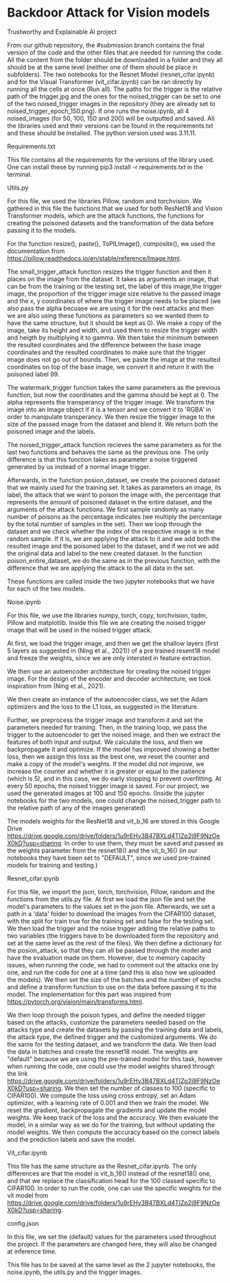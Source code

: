 # Backdoor Attack for Vision models 
Trustworthy and Explainable AI project



From our github repository, the #submission branch contains the final version of the code and the other files that are needed for running the code. 
All the content from the folder should be downloaded in a folder and they all should be at the same level (neither one of them should be place in subfolders). The two notebooks for the Resnet Model (resnet_cifar.ipynb) and for the Visual Transformer (vit_cifar.ipynb) can be ran directly by running all the cells at once (Run all). The paths for the trigger is the relative path of the trigger.jpg and the ones for the noised_trigger can be set to one of the two noised_trigger images in the repository (they are already set to noised_trigger_epoch_150.png). If one runs the noise.ipynb, all 4 noised_images (for 50, 100, 150 and 200) will be outputted and saved. 
All the libraries used and their versions can be found in the requirements.txt and these should be installed. The python version used was 3.11.11. 


Requirements.txt

This file contains all the requirements for the versions of the library used. One can install these by running pip3 install -r requirements.txt in the terminal. 


Utils.py


For this file, we used the libraries Pillow, random and torchvision. We gathered in this file the functions that we used for both ResNet18 and Vision Transformer models, which are the attack functions, the functions for creating the poisoned datasets and the transformation of the data before passing it to the models. 

For the function resize(), paste(), ToPILImage(), composite(), we used the documentation from https://pillow.readthedocs.io/en/stable/reference/Image.html. 


The small_trigger_attack function resizes the trigger function and then it places on the image from the dataset. It takes as arguments an image, that can be from the training or the testing set, the label of this image,the trigger image, the proportion of the trigger image size relative to the passed image and the x, y coordinates of where the trigger image needs to be placed (we also pass the alpha becuase we are using it for the next attacks and then we are also using these functions as parameters so we wanted them to have the same structure, but it should be kept as 0). We make a copy of the image, take its height and width, and used them to resize the trigger width and heigth by multiplying it to gamma. We then take the minimum between the resulted coordinates and the difference between the base image coordinates and the resulted coordinates to make sure that the trigger image does not go out of bounds. Then, we paste the image at the resulted coordinates on top of the base image, we convert it and return it with the poisoned label 99. 

The watermark_trigger function takes the same parameters as the previous function, but now the coordinates and the gamma should be kept at 0. The alpha represents the transperancy of the trigger image. We transform the image into an Image object if it is a tensor and we convert it to 'RGBA' in order to manipulate transperancy. We then resize the trigger image to the size of the passed image from the dataset and blend it. We return both the poisoned image and the labels. 

The noised_trigger_attack function recieves the same parameters as for the last two functions and behaves the same as the previous one. The only difference is that this function takes as parameter a noise tirggered generated by us instead of a normal image trigger. 

Afterwards, in the function posion_dataset, we create the poisoned dataset that we mainly used for the training set. It takes as parameters an image, its label, the attack that we want to poison the image with, the percentage that represents the amount of poisoned dataset in the entire dataset, and the arguments of the attack functions. We first sample randomly as many number of poisons as the percentage indicates (we multiply the percentage by the total number of samples in the set). Then we loop through the dataset and we check whether the index of the respective image is in the random sample. If it is, we are applying the attack to it and we add both the resulted image and the poisoned label to the dataset, and if we not we add the original data and label to the new created dataset. In the function poison_entire_dataset, we do the same as in the previous function, with the difference that we are applying the attack to the all data in the set. 

These functions are called inside the two jupyter notebooks that we have for each of the two models. 


Noise.ipynb

For this file, we use the libraries numpy, torch, copy, torchvision, tqdm, Pillow and matplotlib. Inside this file we are creating the noised trigger image that will be used in the noised trigger attack. 

At first, we load the trigger image, and then we get the shallow layers (first 5 layers as suggested in (Ning et al., 2021)) of a pre trained resent18 model and freeze the weights, since we are only intersted in feature extraction. 

We then use an autoencoder architecture for creating the noised trigger image. For the design of the encoder and decoder architecture, we took inspiration from (Ning et al., 2021).

We then create an instance of the autoencoder class, we set the Adam optimizers and the loss to the L1 loss, as suggested in the literature. 

Further, we preprocess the trigger image and transform it and set the parameters needed for training. Then, in the training loop, we pass the trigger to the autoencoder to get the noised image, and then we extract the features of both input and output. We calculate the loss, and then we backpropagate it and optimize. If the model has improved showing a better loss, then we assign this loss as the best one, we reset the counter and make a copy of the model's weights. If the model did not improve, we increase the counter and whether it is greater or equal to the patience (which is 5), and in this case, we do early stopping to prevent overfitting. At every 50 epochs, the noised trigger image is saved. For our project, we used 
the generated images at 100 and 150 epochs. (Inside the jupyter notebooks for the two models, one could change the noised_trigger path to the relative path of any of the images generated)


The models weights for the ResNet18 and vit_b_16 are stored in this Google Drive https://drive.google.com/drive/folders/1u9rEHv3B47BXLd4TIZp2j9F9NzOeX0kD?usp=sharing. In order to use them, they must be saved and passed as the weights parameter from the resnet18() and the vit_b_16() (in our notebooks they have been set to "DEFAULT", since we used pre-trained models for training and testing.)


Resnet_cifar.ipynb 


For this file, we import the json, torch, torchvision, Pillow, random and the functions from the utils.py file. At first we load the json file and set the model's parameters to the values set in the json file. Afterwards, we set a path in a 'data' folder to download the images from the CIFAR100 dataset, with the split for train true for the training set and false for the testing set. We then load the trigger and the noise trigger adding the relative paths to two variables (the triggers have to be downloaded form the repository and set at the same level as the rest of the files). We then define a dictionary for the posion_attack, so that they can all be passed through the model and have the evaluation made on them. However, due to memory capacity issues, when running the code, we had to comment out the attacks one by one, and run the code for one at a time (and this is also how we uploaded the models). We then set the size of the batches and the number of epochs and define a transform function to use on the data before passing it to the model. The implementation for this part was inspired from https://pytorch.org/vision/main/transforms.html. 

We then loop through the poison types, and define the needed trigger based on the attacks, customize the parameters needed based on the attacks type and create the datasets by passing the training data and labels, the attack type, the defined trigger and the customized arguments. We do the same for the testing dataset, and we transform the data. We then load the data in batches and create the resnet18 model. The weights are "default" because we are using the pre-trained model for this task, however when running the code, one could use the model weights shared through the link
https://drive.google.com/drive/folders/1u9rEHv3B47BXLd4TIZp2j9F9NzOeX0kD?usp=sharing. We then set the number of classes to 100 (specific to CIFAR100). We compute the loss using cross entropy, set an Adam optimizer, with a learning rate of 0.001 and then we train the model. We reset the gradient, backpropagate the gradients and update the model weights. We keep track of the loss and the accuracy. 
We then evaluate the model, in a similar way as we do for the training, but without updating the model weights. We then compute the accuracy based on the correct labels and the prediction labels and save the model. 

Vit_cifar.ipynb

This file has the same structure as the Resnet_cifar.ipynb. The only differences are that the model is vit_b_16() instead of the resnet18() one, and that we replace the classification head for the 100 classed specific to CIFAR100. In order to run the code, one can use the specific weights for the vit model from https://drive.google.com/drive/folders/1u9rEHv3B47BXLd4TIZp2j9F9NzOeX0kD?usp=sharing. 

config.json 

In this file, we set the (default) values for the parameters used throughout the project.  If the parameters are changed here, they will also be changed at inference time. 

This file has to be saved at the same level as the 2 jupyter notebooks, the noise.ipynb, the utils.py and the trigger images. 
